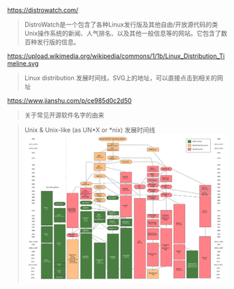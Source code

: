 https://distrowatch.com/
> DistroWatch是一个包含了各种Linux发行版及其他自由/开放源代码的类Unix操作系统的新闻、人气排名、以及其他一般信息等的网站。它包含了数百种发行版的信息。

https://upload.wikimedia.org/wikipedia/commons/1/1b/Linux_Distribution_Timeline.svg
>Linux distribution 发展时间线，SVG上的地址，可以直接点击到相关的网址

https://www.jianshu.com/p/ce985d0c2d50
> 关于常见开源软件名字的由来

>Unix & Unix-like (as UN*X or *nix) 发展时间线
![Unix & Unix-like (as UN*X or *nix) 发展时间线](./img/Unix_history-simple.svg)